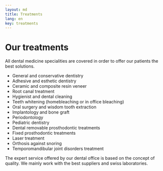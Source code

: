 ```yaml
---
layout: md
title: Treatments
lang: en
key: treatments
---
```


# Our treatments

All dental medicine specialities are covered in order to offer our patients the best solutions.

 * General and conservative dentistry
 * Adhesive and esthetic dentistry
 * Ceramic and composite resin veneer
 * Root canal treatment
 * Hygienist and dental cleaning
 * Teeth whitening (homebleaching or in office bleaching)
 * Oral surgery and wisdom tooth extraction
 * Implantology and bone graft
 * Periodontology
 * Pediatric dentistry
 * Dental removable prosthodontic treatments
 * Fixed prosthodontic treatments
 * Laser treatment
 * Orthosis against snoring
 * Temporomandibular joint disorders treatment

The expert service offered by our dental office is based on the concept of quality. We mainly work with the best suppliers and swiss laboratories.
